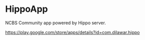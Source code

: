 # HippoApp

NCBS Community app powered by Hippo server.

https://play.google.com/store/apps/details?id=com.dilawar.hippo 

